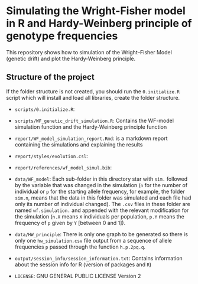# Simulating the Wright-Fisher model in R and Hardy-Weinberg principle of genotype frequencies

This repository shows how to simulation of the Wright–Fisher Model (genetic drift) and plot the Hardy-Weinberg principle. 

## Structure of the project

If the folder structure is not created, you should run the `0.initialize.R` script which will install and load all libraries, create the folder structure.

 - `scripts/0.initialize.R`: 
 - `scripts/WF_genetic_drift_simulation.R`: Contains the WF-model simulation function and the Hardy-Weinberg principle function 
 
 - `report/WF_model_simulation_report.Rmd`: is a markdown report containing the simulations and explaining the results 
 - `report/styles/evolution.csl`: 
 - `report/references/wf_model_simul.bib`: 
 
 - `data/WF_model`: Each sub-folder in this directory star with `sim.` followed by the variable that was changed in the simulation (`n` for the number of individual or `p` for the starting allele frequency, for example, the folder `sim.n`, means that the data in this folder was simulated and each file had only its number of individual changed). The `.csv` files in these folder are named `wf.simulation.` and appended with the relevant modification for the simulation (`n.X` means `X` individuals per population, `p.Y` means the frequency of `p` given by `Y` [between 0 and 1]). 
 - `data/HW_principle`: There is only one graph to be generated so there is only one `hw_simulation.csv` file output from a sequence of allele frequencies `p` passed through the function `h.p.2pq.q`. 
 
 - `output/session_info/session_information.txt`: Contains information about the session info for R (version of packages and `R`)
 
 - `LICENSE`: GNU GENERAL PUBLIC LICENSE Version 2